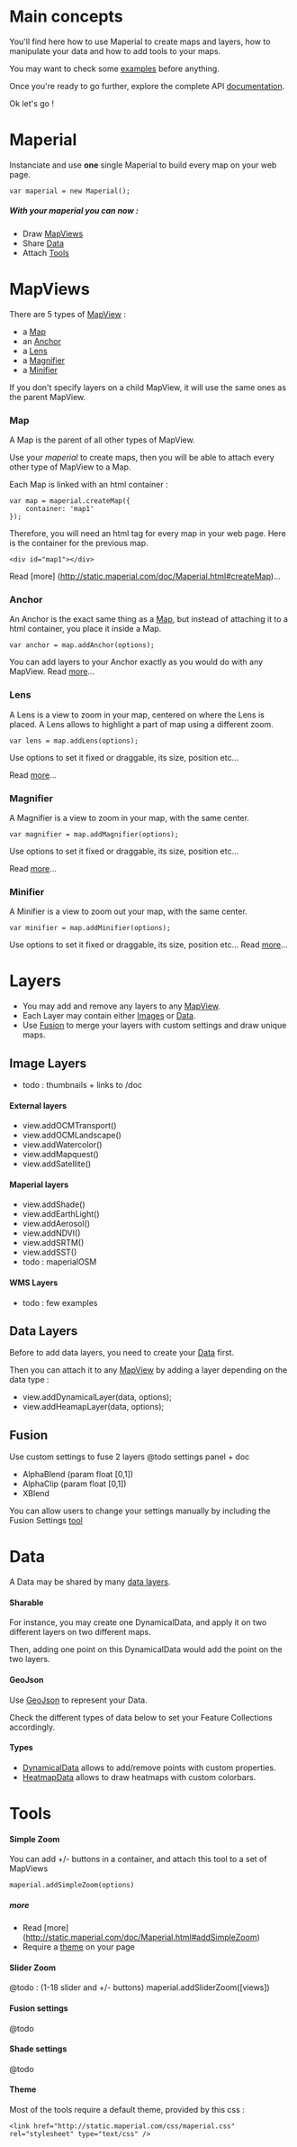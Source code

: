 
# Main concepts

You'll find here how to use Maperial to create maps and layers,
how to manipulate your data and how to add tools to your maps.

You may want to check some [examples](./examples.md) before anything.

Once you're ready to go further, explore the complete
API [documentation](http://static.maperial.com/doc).

Ok let's go !

# Maperial

Instanciate and use **one** single Maperial to build every map on your web page.
```
var maperial = new Maperial();
```
##### With your maperial you can now :
- Draw [MapViews](#mapviews)
- Share [Data](#data)
- Attach [Tools](#tools)

# MapViews

There are 5 types of [MapView](http://static.maperial.com/doc/MapView.html) :
- a [Map](#map)
- an [Anchor](#anchor)
- a [Lens](#lens)
- a [Magnifier](#magnifier)
- a [Minifier](#minifier)

If you don't specify layers on a child MapView, it will use the same ones as
the parent MapView.

### Map

A Map is the parent of all other types of MapView.

Use your *maperial* to create maps, then you will be able to attach every other
type of MapView to a Map.

Each Map is linked with an html container :
```
var map = maperial.createMap({
    container: 'map1'
});
```

Therefore, you will need an html tag for every map in your web page. Here is
the container for the previous map.
```
<div id="map1"></div>
```

Read [more] (http://static.maperial.com/doc/Maperial.html#createMap)...

### Anchor
An Anchor is the exact same thing as a [Map](#map), but instead of attaching it
to a html container, you place it inside a Map.

```
var anchor = map.addAnchor(options);
```

You can add layers to your Anchor exactly as you would do with any MapView.
Read [more](http://static.maperial.com/doc/MapView.html#addAnchor)...

### Lens
A Lens is a view to zoom in your map, centered on where the Lens is placed.
A Lens allows to highlight a part of map using a different zoom.

```
var lens = map.addLens(options);
```

Use options to set it fixed or draggable, its size, position etc...

Read [more](http://static.maperial.com/doc/MapView.html#addLens)...

### Magnifier
A Magnifier is a view to zoom in your map, with the same center.

```
var magnifier = map.addMagnifier(options);
```

Use options to set it fixed or draggable, its size, position etc...

Read [more](http://static.maperial.com/doc/MapView.html#addMagnifier)...

### Minifier
A Minifier is a view to zoom out your map, with the same center.

```
var minifier = map.addMinifier(options);
```

Use options to set it fixed or draggable, its size, position etc...
Read [more](http://static.maperial.com/doc/MapView.html#addMinifier)...

# Layers

- You may add and remove any layers to any [MapView](#mapviews).
- Each Layer may contain either [Images](#image-layers) or [Data](#data-layers).
- Use [Fusion](#fusion) to merge your layers with custom settings
and draw unique maps.

## Image Layers
- todo : thumbnails + links to /doc

#### External layers
- view.addOCMTransport()
- view.addOCMLandscape()
- view.addWatercolor()
- view.addMapquest()
- view.addSatellite()

#### Maperial layers
- view.addShade()
- view.addEarthLight()
- view.addAerosol()
- view.addNDVI()
- view.addSRTM()
- view.addSST()
- todo : maperialOSM

#### WMS Layers
- todo : few examples

## Data Layers
Before to add data layers, you need to create your [Data](#data) first.

Then you can attach it to any [MapView](#mapviews) by adding a layer
depending on the data type :
- view.addDynamicalLayer(data, options);
- view.addHeamapLayer(data, options);

## Fusion
Use custom settings to fuse 2 layers
@todo settings panel + doc
- AlphaBlend (param float [0,1])
- AlphaClip  (param float [0,1])
- XBlend

You can allow users to change your settings manually by including the
Fusion Settings [tool](#fusion-settings)

# Data
A Data may be shared by many [data layers](#data-layers).

#### Sharable
For instance, you may create one DynamicalData,
and apply it on two different layers on two different maps.

Then, adding one point on this DynamicalData would add the point on the two
layers.

#### GeoJson
Use <a href="http://geojson.org">GeoJson</a> to represent your Data.

Check the different types of data below to set your
Feature Collections accordingly.

#### Types
- [DynamicalData](http://static.maperial.com/doc/DynamicalData.html)
allows to add/remove points with custom properties.
- [HeatmapData](http://static.maperial.com/doc/HeatmapData.html)
allows to draw heatmaps with custom colorbars.

# Tools

#### Simple Zoom
You can add +/- buttons in a container, and attach this tool
to a set of MapViews
```
maperial.addSimpleZoom(options)
```

##### more
- Read [more] (http://static.maperial.com/doc/Maperial.html#addSimpleZoom)
- Require a [theme](#theme) on your page

#### Slider Zoom
@todo : (1-18 slider and +/- buttons)
  maperial.addSliderZoom([views])

#### Fusion settings
@todo

#### Shade settings
@todo

#### Theme
Most of the tools require a default theme, provided by this css :
```
<link href="http://static.maperial.com/css/maperial.css" rel="stylesheet" type="text/css" />
```